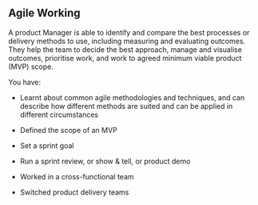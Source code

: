 ## Agile Working 

A product Manager is able to identify and compare the best processes or delivery methods to use, including measuring and evaluating outcomes. They help the team to decide the best approach, manage and visualise outcomes, prioritise work, and work to agreed minimum viable product (MVP) scope.

You have:  

* Learnt about common agile methodologies and techniques, and can describe how different methods are suited and can be applied in different circumstances  

* Defined the scope of an MVP
* Set a sprint goal
* Run a sprint review, or show & tell, or product demo
* Worked in a cross-functional team
* Switched product delivery teams
